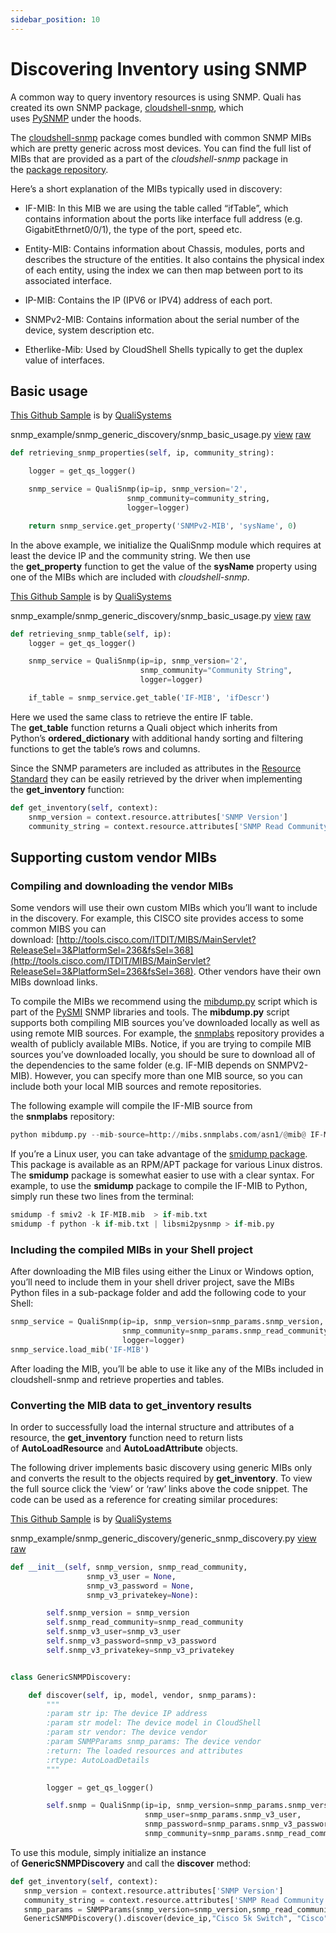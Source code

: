 ```yaml
---
sidebar_position: 10
---
```


# Discovering Inventory using SNMP

A common way to query inventory resources is using SNMP. Quali has created its own SNMP package, [cloudshell-snmp](https://github.com/QualiSystems/cloudshell-snmp), which uses [PySNMP](https://pypi.org/project/pysnmp/) under the hoods.

The [cloudshell-snmp](https://github.com/QualiSystems/cloudshell-snmp) package comes bundled with common SNMP MIBs which are pretty generic across most devices. You can find the full list of MIBs that are provided as a part of the *cloudshell-snmp* package in the [package repository](https://github.com/QualiSystems/cloudshell-snmp/tree/dev/cloudshell/snmp/mibs).

Here’s a short explanation of the MIBs typically used in discovery:

- IF-MIB: In this MIB we are using the table called “ifTable”, which contains information about the ports like interface full address (e.g. GigabitEthrnet0/0/1), the type of the port, speed etc.
    
- Entity-MIB: Contains information about Chassis, modules, ports and describes the structure of the entities. It also contains the physical index of each entity, using the index we can then map between port to its associated interface.
    
- IP-MIB: Contains the IP (IPV6 or IPV4) address of each port.
    
- SNMPv2-MIB: Contains information about the serial number of the device, system description etc.
    
- Etherlike-Mib: Used by CloudShell Shells typically to get the duplex value of interfaces.
    

## Basic usage

[This Github Sample](https://github.com/QualiSystems/devguide_examples/blob/master/snmp_example/snmp_generic_discovery/snmp_basic_usage.py) is by [QualiSystems](https://github.com/QualiSystems)

snmp\_example/snmp\_generic\_discovery/snmp\_basic\_usage.py [view](https://github.com/QualiSystems/devguide_examples/blob/master/snmp_example/snmp_generic_discovery/snmp_basic_usage.py) [raw](https://raw.githubusercontent.com/QualiSystems/devguide_examples/master/snmp_example/snmp_generic_discovery/snmp_basic_usage.py)

```python
def retrieving_snmp_properties(self, ip, community_string):

    logger = get_qs_logger()

    snmp_service = QualiSnmp(ip=ip, snmp_version='2',
                          snmp_community=community_string,
                          logger=logger)

    return snmp_service.get_property('SNMPv2-MIB', 'sysName', 0)
```

In the above example, we initialize the QualiSnmp module which requires at least the device IP and the community string. We then use the **get\_property** function to get the value of the **sysName** property using one of the MIBs which are included with *cloudshell-snmp*.

[This Github Sample](https://github.com/QualiSystems/devguide_examples/blob/master/snmp_example/snmp_generic_discovery/snmp_basic_usage.py) is by [QualiSystems](https://github.com/QualiSystems)

snmp\_example/snmp\_generic\_discovery/snmp\_basic\_usage.py [view](https://github.com/QualiSystems/devguide_examples/blob/master/snmp_example/snmp_generic_discovery/snmp_basic_usage.py) [raw](https://raw.githubusercontent.com/QualiSystems/devguide_examples/master/snmp_example/snmp_generic_discovery/snmp_basic_usage.py)

```python
def retrieving_snmp_table(self, ip):
    logger = get_qs_logger()

    snmp_service = QualiSnmp(ip=ip, snmp_version='2',
                             snmp_community="Community String",
                             logger=logger)

    if_table = snmp_service.get_table('IF-MIB', 'ifDescr')
```

Here we used the same class to retrieve the entire IF table. The **get\_table** function returns a Quali object which inherits from Python’s **ordered\_dictionary** with additional handy sorting and filtering functions to get the table’s rows and columns.

Since the SNMP parameters are included as attributes in the [Resource Standard](https://github.com/QualiSystems/cloudshell-standards/blob/master/Documentation/compute_standard.md) they can be easily retrieved by the driver when implementing the **get\_inventory** function:

```python
def get_inventory(self, context):
    snmp_version = context.resource.attributes['SNMP Version']
    community_string = context.resource.attributes['SNMP Read Community']
```

## Supporting custom vendor MIBs

### Compiling and downloading the vendor MIBs

Some vendors will use their own custom MIBs which you’ll want to include in the discovery. For example, this CISCO site provides access to some common MIBS you can download: [http://tools.cisco.com/ITDIT/MIBS/MainServlet?ReleaseSel=3&PlatformSel=236&fsSel=368](http://tools.cisco.com/ITDIT/MIBS/MainServlet?ReleaseSel=3&PlatformSel=236&fsSel=368). Other vendors have their own MIBs download links.

To compile the MIBs we recommend using the [mibdump.py](https://github.com/etingof/pysmi/blob/master/scripts/mibdump.py) script which is part of the [PySMI](https://pypi.org/project/pysmi/) SNMP libraries and tools. The **mibdump.py** script supports both compiling MIB sources you’ve downloaded locally as well as using remote MIB sources. For example, the [snmplabs](http://mibs.snmplabs.com/asn1/) repository provides a wealth of publicly available MIBs. Notice, if you are trying to compile MIB sources you’ve downloaded locally, you should be sure to download all of the dependencies to the same folder (e.g. IF-MIB depends on SNMPV2-MIB). However, you can specify more than one MIB source, so you can include both your local MIB sources and remote repositories.

The following example will compile the IF-MIB source from the **snmplabs** repository:

```python
python mibdump.py --mib-source=http://mibs.snmplabs.com/asn1/@mib@ IF-MIB
```

If you’re a Linux user, you can take advantage of the [smidump package](http://linux.die.net/man/1/smidump). This package is available as an RPM/APT package for various Linux distros. The **smidump** package is somewhat easier to use with a clear syntax. For example, to use the **smidump** package to compile the IF-MIB to Python, simply run these two lines from the terminal:

```python
smidump -f smiv2 -k IF-MIB.mib  > if-mib.txt
smidump -f python -k if-mib.txt | libsmi2pysnmp > if-mib.py
```

### Including the compiled MIBs in your Shell project

After downloading the MIB files using either the Linux or Windows option, you’ll need to include them in your shell driver project, save the MIBs Python files in a sub-package folder and add the following code to your Shell:

```python
snmp_service = QualiSnmp(ip=ip, snmp_version=snmp_params.snmp_version,
                         snmp_community=snmp_params.snmp_read_community,
                         logger=logger)
snmp_service.load_mib('IF-MIB')
```

After loading the MIB, you’ll be able to use it like any of the MIBs included in cloudshell-snmp and retrieve properties and tables.

### Converting the MIB data to get_inventory results

In order to successfully load the internal structure and attributes of a resource, the **get\_inventory** function need to return lists of **AutoLoadResource** and **AutoLoadAttribute** objects.

The following driver implements basic discovery using generic MIBs only and converts the result to the objects required by **get\_inventory**. To view the full source click the ‘view’ or ‘raw’ links above the code snippet. The code can be used as a reference for creating similar procedures:

[This Github Sample](https://github.com/QualiSystems/devguide_examples/blob/master/snmp_example/snmp_generic_discovery/generic_snmp_discovery.py) is by [QualiSystems](https://github.com/QualiSystems)

snmp\_example/snmp\_generic\_discovery/generic\_snmp\_discovery.py [view](https://github.com/QualiSystems/devguide_examples/blob/master/snmp_example/snmp_generic_discovery/generic_snmp_discovery.py) [raw](https://raw.githubusercontent.com/QualiSystems/devguide_examples/master/snmp_example/snmp_generic_discovery/generic_snmp_discovery.py)

```python
def __init__(self, snmp_version, snmp_read_community,
                 snmp_v3_user = None,
                 snmp_v3_password = None,
                 snmp_v3_privatekey=None):

        self.snmp_version = snmp_version
        self.snmp_read_community=snmp_read_community
        self.snmp_v3_user=snmp_v3_user
        self.snmp_v3_password=snmp_v3_password
        self.snmp_v3_privatekey=snmp_v3_privatekey


class GenericSNMPDiscovery:

    def discover(self, ip, model, vendor, snmp_params):
        """
        :param str ip: The device IP address
        :param str model: The device model in CloudShell
        :param str vendor: The device vendor
        :param SNMPParams snmp_params: The device vendor
        :return: The loaded resources and attributes
        :rtype: AutoLoadDetails
        """

        logger = get_qs_logger()

        self.snmp = QualiSnmp(ip=ip, snmp_version=snmp_params.snmp_version,
                              snmp_user=snmp_params.snmp_v3_user,
                              snmp_password=snmp_params.snmp_v3_password,
                              snmp_community=snmp_params.snmp_read_community,
```

To use this module, simply initialize an instance of **GenericSNMPDiscovery** and call the **discover** method:

```python
def get_inventory(self, context):
   snmp_version = context.resource.attributes['SNMP Version']
   community_string = context.resource.attributes['SNMP Read Community']
   snmp_params = SNMPParams(snmp_version=snmp_version,snmp_read_community=snmp_community)
   GenericSNMPDiscovery().discover(device_ip,"Cisco 5k Switch", "Cisco",snmp_params )
```
